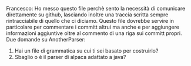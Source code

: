 Francesco:
Ho messo questo file perchè sento la necessità di comunicare direttamente su github, lasciando inoltre una traccia scritta sempre rintracciabile di quello che ci diciamo. Questo file dovrebbe servire in particolare per commentare i committ altrui ma anche e per aggiungere informazioni aggiuntive oltre al commento di una riga sui committ propri. 
Due domande su AnotherParser:
1) Hai un file di grammatica su cui ti sei basato  per costruirlo?
2) Sbaglio o è il parser di alpaca adattato a java?
